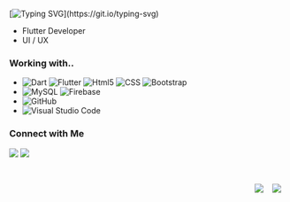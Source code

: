 [![Typing SVG](http://readme-typing-svg.herokuapp.com?font=Fira+Code&pause=1000&color=F7F7F7&width=435&lines=Hey!;Im+Yasir..)](https://git.io/typing-svg)

- Flutter Developer
- UI / UX

<h3>Working with..</h3>

-
	![Dart](https://img.shields.io/badge/dart-%230175C2.svg?style=for-the-badge&logo=dart&logoColor=white)
  ![Flutter](https://img.shields.io/badge/Flutter-%2302569B.svg?style=for-the-badge&logo=Flutter&logoColor=white)
  ![Html5](https://img.shields.io/badge/html5%20-%23e34f26.svg?&style=for-the-badge&logo=html5&logoColor=white)
  ![CSS](https://img.shields.io/badge/CSS3-1572B6?&style=for-the-badge&logo=css3&logoColor=white)
  ![Bootstrap](https://img.shields.io/badge/Bootstrap-563D7C?style=for-the-badge&logo=bootstrap&logoColor=white)
-
  ![MySQL](https://img.shields.io/badge/mysql-%2300f.svg?style=for-the-badge&logo=mysql&logoColor=white)
  ![Firebase](https://img.shields.io/badge/firebase-%23039BE5.svg?style=for-the-badge&logo=firebase)
-
  ![GitHub](https://img.shields.io/badge/github-%23121011.svg?style=for-the-badge&logo=github&logoColor=white)
-
  ![Visual Studio Code](https://img.shields.io/badge/Visual%20Studio%20Code-0078d7.svg?style=for-the-badge&logo=visual-studio-code&logoColor=white)

<h3>Connect with Me </h3>

<a href="https://www.linkedin.com/in/yerbay/"><img src="https://img.shields.io/badge/linkedin-%230077B5.svg?style=for-the-badge&logo=linkedin&logoColor=white"/></a>
<a href="mailto:yasir@artussu.com"><img src="https://img.shields.io/badge/Gmail-D14836?style=for-the-badge&logo=gmail&logoColor=white"/></a>

<br>
<p align="right">
  <a href="https://open.spotify.com/playlist/4uznmaI6N58J0iKaGt84SP?si=f34bec272c0f47f1"><img src="https://img.shields.io/badge/spotify-%231ED760.svg?&style=for-the-badge&logo=spotify&logoColor=white" /></a>&nbsp;&nbsp;&nbsp;
  <a href="steamcommunity.com/id/yasirtr/"><img src="https://img.shields.io/badge/Steam-%23000000.svg?&style=for-the-badge&logo=steam&logoColor=white" /></a>&nbsp;&nbsp;&nbsp;
</p>
